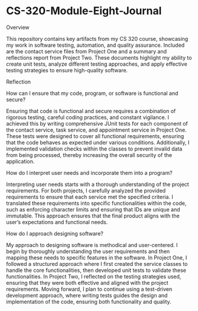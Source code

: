# CS-320-Module-Eight-Journal

Overview

This repository contains key artifacts from my CS 320 course, showcasing my work in software testing, automation, and quality assurance. Included are the contact service files from Project One and a summary and reflections report from Project Two. These documents highlight my ability to create unit tests, analyze different testing approaches, and apply effective testing strategies to ensure high-quality software.

Reflection

How can I ensure that my code, program, or software is functional and secure?

Ensuring that code is functional and secure requires a combination of rigorous testing, careful coding practices, and constant vigilance. I achieved this by writing comprehensive JUnit tests for each component of the contact service, task service, and appointment service in Project One. These tests were designed to cover all functional requirements, ensuring that the code behaves as expected under various conditions. Additionally, I implemented validation checks within the classes to prevent invalid data from being processed, thereby increasing the overall security of the application.

How do I interpret user needs and incorporate them into a program?

Interpreting user needs starts with a thorough understanding of the project requirements. For both projects, I carefully analyzed the provided requirements to ensure that each service met the specified criteria. I translated these requirements into specific functionalities within the code, such as enforcing character limits and ensuring that IDs are unique and immutable. This approach ensures that the final product aligns with the user’s expectations and functional needs.

How do I approach designing software?

My approach to designing software is methodical and user-centered. I begin by thoroughly understanding the user requirements and then mapping these needs to specific features in the software. In Project One, I followed a structured approach where I first created the service classes to handle the core functionalities, then developed unit tests to validate these functionalities. In Project Two, I reflected on the testing strategies used, ensuring that they were both effective and aligned with the project requirements. Moving forward, I plan to continue using a test-driven development approach, where writing tests guides the design and implementation of the code, ensuring both functionality and quality.
